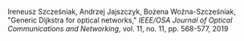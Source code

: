 Ireneusz Szcześniak, Andrzej Jajszczyk, Bożena Woźna-Szcześniak,
"Generic Dijkstra for optical networks," *IEEE/OSA Journal of Optical
Communications and Networking*, vol. 11, no. 11, pp. 568-577, 2019